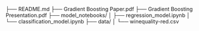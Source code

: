 ├── README.md
├── Gradient Boosting Paper.pdf
├── Gradient Boosting Presentation.pdf
├── model_notebooks/
│   ├── regression_model.ipynb
│   └── classification_model.ipynb
├── data/
│   └── winequality-red.csv
